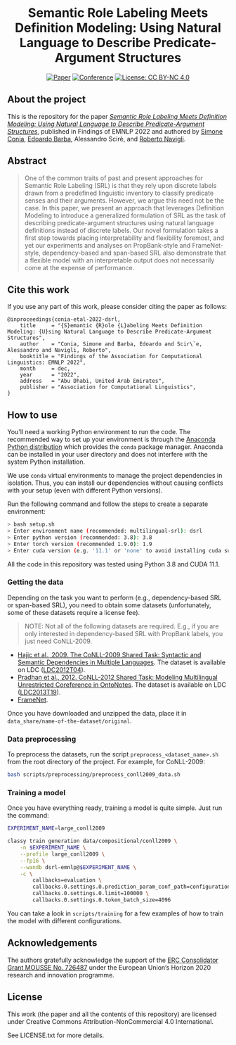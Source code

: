 <div align="center">    
 
# Semantic Role Labeling Meets Definition Modeling: Using Natural Language to Describe Predicate-Argument Structures     

[![Paper](http://img.shields.io/badge/paper-ACL--anthology-B31B1B.svg)](https://www.researchgate.net/publication/365946464_Semantic_Role_Labeling_Meets_Definition_Modeling_Using_Natural_Language_to_Describe_Predicate-Argument_Structures)
[![Conference](http://img.shields.io/badge/EMNLP-2022-4b44ce.svg)](https://2022.emnlp.org/)
[![License: CC BY-NC 4.0](https://img.shields.io/badge/License-CC%20BY--NC%204.0-lightgrey.svg)](https://creativecommons.org/licenses/by-nc/4.0/)

</div>

## About the project
This is the repository for the paper [*Semantic Role Labeling Meets Definition Modeling: Using Natural Language to Describe Predicate-Argument Structures*](https://www.researchgate.net/publication/365946464_Semantic_Role_Labeling_Meets_Definition_Modeling_Using_Natural_Language_to_Describe_Predicate-Argument_Structures), published in Findings of EMNLP 2022 and authored by [Simone Conia](https://c-simone.github.io/), [Edoardo Barba](https://edobobo.github.io/), Alessandro Scirè, and [Roberto Navigli](https://www.diag.uniroma1.it/navigli/).

## Abstract
> One of the common traits of past and present approaches for Semantic Role Labeling (SRL) is that they rely upon discrete labels drawn from a predefined linguistic inventory to classify predicate senses and their arguments. However, we argue this need not be the case. In this paper, we present an approach that leverages Definition Modeling to introduce a generalized formulation of SRL as the task of describing predicate-argument structures using natural language definitions instead of discrete labels. Our novel formulation takes a first step towards placing interpretability and flexibility foremost, and yet our experiments and analyses on PropBank-style and FrameNet-style, dependency-based and span-based SRL also demonstrate that a flexible model with an interpretable output does not necessarily come at the expense of performance.

## Cite this work
If you use any part of this work, please consider citing the paper as follows:

```
@inproceedings{conia-etal-2022-dsrl,
    title     = "{S}emantic {R}ole {L}abeling Meets Definition Modeling: {U}sing Natural Language to Describe Predicate-Argument Structures",
    author    = "Conia, Simone and Barba, Edoardo and Scir\`e, Alessandro and Navigli, Roberto",
    booktitle = "Findings of the Association for Computational Linguistics: EMNLP 2022",
    month     = dec,
    year      = "2022",
    address   = "Abu Dhabi, United Arab Emirates",
    publisher = "Association for Computational Linguistics",
}
```

## How to use
You'll need a working Python environment to run the code. The recommended way to set up your environment is through the [Anaconda Python distribution](https://www.anaconda.com/download/) which provides the `conda` package manager. Anaconda can be installed in your user directory and does not interfere with the system Python installation. 

We use `conda` virtual environments to manage the project dependencies in
isolation. Thus, you can install our dependencies without causing conflicts with your
setup (even with different Python versions).

Run the following command and follow the steps to create a separate environment:
```bash
> bash setup.sh
> Enter environment name (recommended: multilingual-srl): dsrl
> Enter python version (recommended: 3.8): 3.8
> Enter torch version (recommended 1.9.0): 1.9
> Enter cuda version (e.g. '11.1' or 'none' to avoid installing cuda support):
```
All the code in this repository was tested using Python 3.8 and CUDA 11.1.

### Getting the data
Depending on the task you want to perform (e.g., dependency-based SRL or span-based SRL),
you need to obtain some datasets (unfortunately, some of these datasets require a license fee).
> NOTE: Not all of the following datasets are required. E.g., if you are only interested
  in dependency-based SRL with PropBank labels, you just need CoNLL-2009. 

* [Hajic et al., 2009. The CoNLL-2009 Shared Task: Syntactic and Semantic Dependencies in Multiple Languages](https://aclanthology.org/W09-1201/).
The dataset is available on LDC ([LDC2012T04](https://catalog.ldc.upenn.edu/LDC2012T04)).
* [Pradhan et al., 2012. CoNLL-2012 Shared Task: Modeling Multilingual Unrestricted Coreference in OntoNotes](https://aclanthology.org/W12-4501/).
The dataset is available on LDC ([LDC2013T19](https://catalog.ldc.upenn.edu/LDC2013T19)).
* [FrameNet](https://framenet.icsi.berkeley.edu/fndrupal/).

Once you have downloaded and unzipped the data, place it in `data_share/name-of-the-dataset/original`.

### Data preprocessing
To preprocess the datasets, run the script `preprocess_<dataset_name>.sh` from the root directory of the project. For example, for CoNLL-2009:
```bash
bash scripts/preprocessing/preprocess_conll2009_data.sh
```

### Training a model
Once you have everything ready, training a model is quite simple. Just run the command:
```bash
EXPERIMENT_NAME=large_conll2009

classy train generation data/compositional/conll2009 \
    -n $EXPERIMENT_NAME \
    --profile large_conll2009 \
    --fp16 \
    --wandb dsrl-emnlp@$EXPERIMENT_NAME \
    -c \
        callbacks=evaluation \
        callbacks.0.settings.0.prediction_param_conf_path=configurations/prediction-params/beam.yaml \
        callbacks.0.settings.0.limit=100000 \
        callbacks.0.settings.0.token_batch_size=4096
```

You can take a look in `scripts/training` for a few examples of how to train the model with different configurations.

## Acknowledgements

The authors gratefully acknowledge the support of the [ERC Consolidator Grant MOUSSE No. 726487](http://mousse-project.org/) under the European Union’s Horizon 2020 research and innovation programme.


## License
This work (the paper and all the contents of this repository) are licensed under Creative Commons Attribution-NonCommercial 4.0 International.

See LICENSE.txt for more details.
